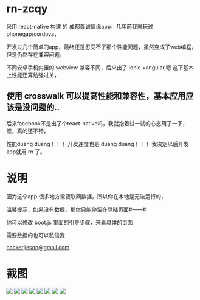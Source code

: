 # rn-zcqy
采用 react-native 构建 的 成都尊诚情缘app，几年前我就玩过 phonegap/cordova，

开发过几个简单的app，最终还是忍受不了那个性能问题，虽然变成了web编程，但是仍然存在兼容问题，

不同安卓手机内置的 webview 兼容不同，后来出了 ionic +angular,嗯  这下基本上性能还算勉强过关，

使用 crosswalk 可以提高性能和兼容性，基本应用应该是没问题的..
---------------------------------
后来facebook不是出了个react-native吗，我就抱着试一试的心态用了一下，嗯，真的还不错，

性能duang duang！！！ 开发速度也是 duang duang！！！  我决定以后开发app就用 rn 了。

# 说明

因为这个app 很多地方需要联网数据，所以你在本地是无法运行的，

温馨提示，如果没有数据，那你只能停留在登陆页面#——#

你可以修改 boot.js 里面的引导步骤，来看具体的页面

需要数据的也可以私信我 

hackerjieson@gmail.com

# 截图
<img src="https://raw.githubusercontent.com/codeAB/rn-zcqy/master/screenshot/0.png" style="max-width:100%;">
<img src="https://raw.githubusercontent.com/codeAB/rn-zcqy/master/screenshot/1.png" style="max-width:100%;">
<img src="https://raw.githubusercontent.com/codeAB/rn-zcqy/master/screenshot/2.png" style="max-width:100%;">
<img src="https://raw.githubusercontent.com/codeAB/rn-zcqy/master/screenshot/3.png" style="max-width:100%;">
<img src="https://raw.githubusercontent.com/codeAB/rn-zcqy/master/screenshot/4.png" style="max-width:100%;">
<img src="https://raw.githubusercontent.com/codeAB/rn-zcqy/master/screenshot/5.png" style="max-width:100%;">
<img src="https://raw.githubusercontent.com/codeAB/rn-zcqy/master/screenshot/6.png" style="max-width:100%;">
<img src="https://raw.githubusercontent.com/codeAB/rn-zcqy/master/screenshot/7.png" style="max-width:100%;">
